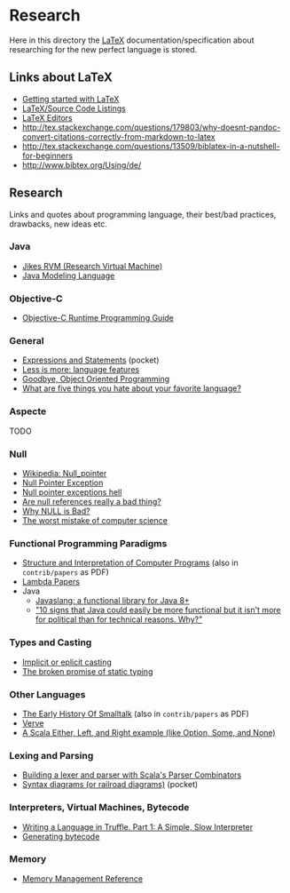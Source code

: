# Research

Here  in this  directory  the  [LaTeX][latex] documentation/specification  about
researching for the new perfect language is stored.

## Links about LaTeX

- [Getting started with LaTeX](http://www.maths.tcd.ie/~dwilkins/LaTeXPrimer/)
- [LaTeX/Source Code Listings](https://en.m.wikibooks.org/wiki/LaTeX/Source_Code_Listings)
- [LaTeX Editors](http://texwelt.de/wissen/fragen/884/welcher-latex-editor-fur-einsteiger-empfehlenswert)
- http://tex.stackexchange.com/questions/179803/why-doesnt-pandoc-convert-citations-correctly-from-markdown-to-latex
- http://tex.stackexchange.com/questions/13509/biblatex-in-a-nutshell-for-beginners
- http://www.bibtex.org/Using/de/

## Research

Links  and   quotes  about  programming  language,   their  best/bad  practices,
drawbacks, new ideas etc.

### Java

- [Jikes RVM (Research Virtual Machine)](http://www.jikesrvm.org)
- [Java Modeling Language](https://en.wikipedia.org/wiki/Java_Modeling_Language)

### Objective-C

- [Objective-C Runtime Programming Guide](https://developer.apple.com/library/content/documentation/Cocoa/Conceptual/ObjCRuntimeGuide/Introduction/Introduction.html#//apple_ref/doc/uid/TP40008048-CH1-SW1)

### General

- [Expressions and Statements](http://www.vanguardsw.com/dphelp4/dph00238.htm) (pocket)
- [Less is more: language features](http://blog.ploeh.dk/2015/04/13/less-is-more-language-features/)
- [Goodbye, Object Oriented Programming](https://medium.com/@cscalfani/goodbye-object-oriented-programming-a59cda4c0e53)
- [What are five things you hate about your favorite language?](http://stackoverflow.com/questions/282329/what-are-five-things-you-hate-about-your-favorite-language)

### Aspecte

TODO

### Null

- [Wikipedia: Null_pointer](https://en.wikipedia.org/wiki/Null_pointer)
- [Null Pointer Exception](http://wiki.c2.com/?NullPointerException)
- [Null pointer exceptions hell](http://dobegin.com/npe-hell/)
- [Are null references really a bad thing?](http://softwareengineering.stackexchange.com/questions/12777/are-null-references-really-a-bad-thing)
- [Why NULL is Bad?](http://www.yegor256.com/2014/05/13/why-null-is-bad.html)
- [The worst mistake of computer science](https://www.lucidchart.com/techblog/2015/08/31/the-worst-mistake-of-computer-science/)

### Functional Programming Paradigms

- [Structure and Interpretation of Computer Programs](https://github.com/sarabander/sicp-pdf) (also in `contrib/papers` as PDF)
- [Lambda Papers](http://library.readscheme.org/page1.html)
- Java
    - [Javaslang: a functional library for Java 8+](http://www.javaslang.io/javaslang-docs/)
    - ["10 signs that Java could easily be more functional but it isn't more for political than for technical reasons. Why?"](https://twitter.com/mariofusco/status/752618195769589760)

### Types and Casting

- [Implicit or eplicit casting](https://ocaml.org/learn/tutorials/basics.html)
- [The broken promise of static typing](http://labs.ig.com/static-typing-promise)

### Other Languages

- [The Early History Of Smalltalk](http://worrydream.com/EarlyHistoryOfSmalltalk/) (also in `contrib/papers` as PDF)
- [Verve](http://tadeuzagallo.com/blog/introducing-verve/)
- [A Scala Either, Left, and Right example (like Option, Some, and None)](http://alvinalexander.com/scala/scala-either-left-right-example-option-some-none-null)

### Lexing and Parsing

- [Building a lexer and parser with Scala's Parser Combinators](https://enear.github.io/2016/03/31/parser-combinators/)
- [Syntax diagrams (or railroad diagrams)](https://en.wikipedia.org/wiki/Syntax_diagram) (pocket)

### Interpreters, Virtual Machines, Bytecode

- [Writing a Language in Truffle. Part 1: A Simple, Slow Interpreter](http://cesquivias.github.io/blog/2014/10/13/writing-a-language-in-truffle-part-1-a-simple-slow-interpreter/)
- [Generating bytecode](http://tomassetti.me/generating-bytecode/)

### Memory

- [Memory Management Reference](http://www.memorymanagement.org/index.html)

[latex]:    https://en.wikipedia.org/wiki/LaTeX